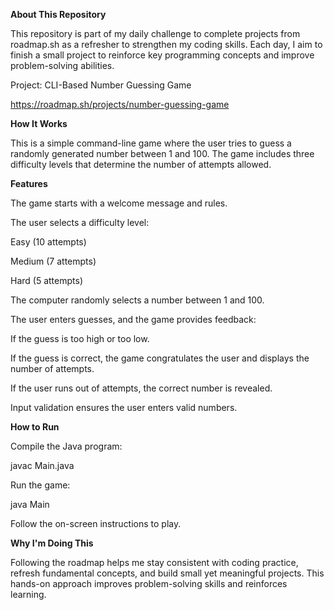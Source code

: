 **About This Repository**

This repository is part of my daily challenge to complete projects from roadmap.sh as a refresher to strengthen my coding skills. Each day, I aim to finish a small project to reinforce key programming concepts and improve problem-solving abilities.

Project: CLI-Based Number Guessing Game

https://roadmap.sh/projects/number-guessing-game

**How It Works**

This is a simple command-line game where the user tries to guess a randomly generated number between 1 and 100. The game includes three difficulty levels that determine the number of attempts allowed.

**Features**

The game starts with a welcome message and rules.

The user selects a difficulty level:

Easy (10 attempts)

Medium (7 attempts)

Hard (5 attempts)

The computer randomly selects a number between 1 and 100.

The user enters guesses, and the game provides feedback:

If the guess is too high or too low.

If the guess is correct, the game congratulates the user and displays the number of attempts.

If the user runs out of attempts, the correct number is revealed.

Input validation ensures the user enters valid numbers.

**How to Run**

Compile the Java program:

javac Main.java

Run the game:

java Main

Follow the on-screen instructions to play.

**Why I'm Doing This**

Following the roadmap helps me stay consistent with coding practice, refresh fundamental concepts, and build small yet meaningful projects. This hands-on approach improves problem-solving skills and reinforces learning.
